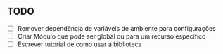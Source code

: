 ## TODO
- [ ] Remover dependência de variáveis de ambiente para configurações
- [ ] Criar Módulo que pode ser global ou para um recurso específico
- [ ] Escrever tutorial de como usar a biblioteca